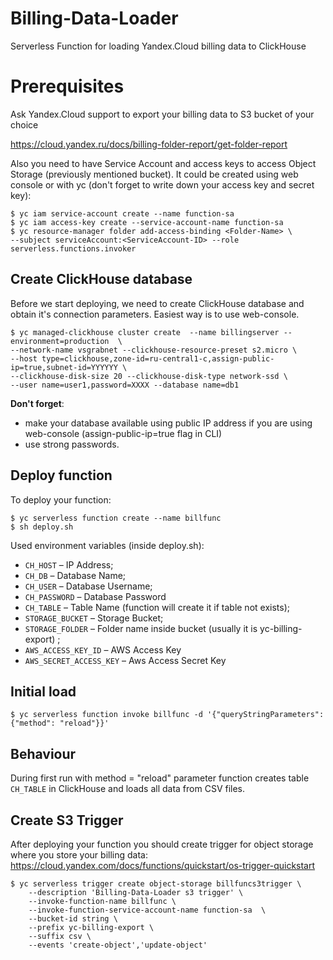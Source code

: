 # Billing-Data-Loader
Serverless Function for loading Yandex.Cloud billing data to ClickHouse

# Prerequisites
Ask Yandex.Cloud support to export your billing data to S3 bucket of your choice

https://cloud.yandex.ru/docs/billing-folder-report/get-folder-report

Also you need to have Service Account and access keys to access Object Storage (previously mentioned bucket). It could be created using web console or with yc (don't forget to write down your access key and secret key):

    $ yc iam service-account create --name function-sa
    $ yc iam access-key create --service-account-name function-sa
    $ yc resource-manager folder add-access-binding <Folder-Name> \
    --subject serviceAccount:<ServiceAccount-ID> --role serverless.functions.invoker

## Create ClickHouse database

Before we start deploying, we need to create ClickHouse database
and obtain it's connection parameters. Easiest way is to use web-console.

    $ yc managed-clickhouse cluster create  --name billingserver --environment=production  \
    --network-name vsgrabnet --clickhouse-resource-preset s2.micro \
    --host type=clickhouse,zone-id=ru-central1-c,assign-public-ip=true,subnet-id=YYYYYY \
    --clickhouse-disk-size 20 --clickhouse-disk-type network-ssd \
    --user name=user1,password=XXXX --database name=db1

**Don't forget**:
* make your database available using public IP address if you are using web-console (assign-public-ip=true flag in CLI)
* use strong passwords.


## Deploy function

To deploy your function:

    $ yc serverless function create --name billfunc
    $ sh deploy.sh

Used environment variables (inside deploy.sh):

* `CH_HOST` – IP Address;
* `CH_DB` – Database Name;
* `CH_USER` – Database Username;
* `CH_PASSWORD` – Database Password
* `CH_TABLE` – Table Name (function will create it if table not exists);
* `STORAGE_BUCKET` – Storage Bucket;
* `STORAGE_FOLDER` – Folder name inside bucket (usually it is yc-billing-export) ;
* `AWS_ACCESS_KEY_ID` – AWS Access Key
* `AWS_SECRET_ACCESS_KEY` – Aws Access Secret Key

## Initial load

    $ yc serverless function invoke billfunc -d '{"queryStringParameters": {"method": "reload"}}'

## Behaviour
During first run with method = "reload" parameter function creates table `CH_TABLE` in ClickHouse and loads all data from CSV files.

## Create S3 Trigger

After deploying your function you should create trigger for object storage where you store your billing data:
https://cloud.yandex.com/docs/functions/quickstart/os-trigger-quickstart
  
    $ yc serverless trigger create object-storage billfuncs3trigger \
        --description 'Billing-Data-Loader s3 trigger' \
        --invoke-function-name billfunc \
        --invoke-function-service-account-name function-sa  \
        --bucket-id string \
        --prefix yc-billing-export \
        --suffix csv \
        --events 'create-object','update-object'    
